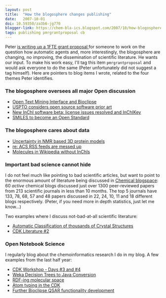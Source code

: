 ```yaml
---
layout: post
title:  "How the blogosphere changes publishing"
date:   2007-10-01
doi: 10.59350/za3b6-jg770
blogger-link: https://chem-bla-ics.blogspot.com/2007/10/how-blogosphere-changes-publishing.html
tags: publishing pmrgrantproposal cb
---
```


Peter [is writing up a 1FTE grant proposal <i class="fa-solid fa-recycle fa-xs"></i>](https://blogs.ch.cam.ac.uk/pmr/2007/09/30/open-grant-writing-can-the-chemical-blogosphere-help-with-agents-and-eyeballs/) for someone to work
on the question how automatic agents and, more interestingly, the blogosphere are changing, no improving, the
dissemination of scientific literature. He wants our input. To make his work easy, I'll tag this item `pmrgrantproposal`
and would ask everyone to do the same (Peter unfortunately did not suggest a tag himself). Here are pointers to
blog items I wrote, related to the four themes Peter identifies.

### The blogosphere oversees all major Open discussion

* [Open Text Mining Interface and Bioclipse <i class="fa-solid fa-recycle fa-xs"></i>](https://chem-bla-ics.linkedchemistry.info/2006/05/07/open-text-mining-interface-and.html)
* [USPTO considers open source software prior art <i class="fa-solid fa-recycle fa-xs"></i>](https://chem-bla-ics.linkedchemistry.info/2006/01/11/uspto-considers-open-source-software.html)
* [New InChI software beta: license issues resolved and InChIKey <i class="fa-solid fa-recycle fa-xs"></i>](https://chem-bla-ics.linkedchemistry.info/2007/09/07/new-inchi-software-beta-license-issues.html)
* [SMILES to become an Open Standard <i class="fa-solid fa-recycle fa-xs"></i>](https://chem-bla-ics.linkedchemistry.info/2007/09/28/smiles-to-become-open-standard.html)

### The blogosphere cares about data

* [Uncertainty in NMR based 3D protein models <i class="fa-solid fa-recycle fa-xs"></i>](https://chem-bla-ics.linkedchemistry.info/2006/04/02/uncertainty-in-nmr-based-3d-protein.html)
* [re: ACS RSS feeds are messed up <i class="fa-solid fa-recycle fa-xs"></i>](https://chem-bla-ics.linkedchemistry.info/2007/09/21/re-acs-rss-feeds-are-messed-up.html)
* [Molecules in Wikipedia without InChIs <i class="fa-solid fa-recycle fa-xs"></i>](https://chem-bla-ics.linkedchemistry.info/2007/08/11/molecules-in-wikipedia-without-inchis.html)

### Important bad science cannot hide

I do not feel much like pointing to bad scientific articles, but want to point to the enormous amount of literature
being discussed in [Chemical blogspace](http://cb.openmolecules.net/papers.php):
60 *active* chemical blogs discussed just over 1300 peer-reviewed papers from
213 scientific journals in less than 10 months. The top 5 journals have 133, 78, 68, 57 and 48 papers discussed in
22, 24, 10, 11 and 18 different blogs respectively. (Peter, if you need more in depth statistics, just let me
know...)

Two examples where I discuss not-bad-at-all scientific literature:

* [Automatic Classification of thousands of Crystal Structures <i class="fa-solid fa-recycle fa-xs"></i>](https://chem-bla-ics.linkedchemistry.info/2007/08/24/automatic-classification-of-thousands.html)
* [CDK Literature #2 <i class="fa-solid fa-recycle fa-xs"></i>](https://chem-bla-ics.linkedchemistry.info/2007/07/14/cdk-literature-2.html)

### Open Notebook Science

I regularly blog about the chemoinformatics research I do in my blog. A few examples from the last half year:

* [CDK Workshop - Days #3 and #4 <i class="fa-solid fa-recycle fa-xs"></i>](https://chem-bla-ics.linkedchemistry.info/2007/02/03/cdk-workshop-days-3-and-4.html)
* [Weka Decision Trees to Java Conversion <i class="fa-solid fa-recycle fa-xs"></i>](https://chem-bla-ics.linkedchemistry.info/2007/05/30/weka-decision-trees-to-java-conversion.html)
* [RDF-ing molecular space <i class="fa-solid fa-recycle fa-xs"></i>](https://chem-bla-ics.linkedchemistry.info/2007/07/31/rdf-ing-molecular-space.html)
* [Atom typing in the CDK <i class="fa-solid fa-recycle fa-xs"></i>](https://chem-bla-ics.linkedchemistry.info/2007/07/01/atom-typing-in-cdk.html)
* [Further Bioclipse QSAR functionality development <i class="fa-solid fa-recycle fa-xs"></i>](https://chem-bla-ics.linkedchemistry.info/2007/07/26/further-bioclipse-qsar-functionality.html)
